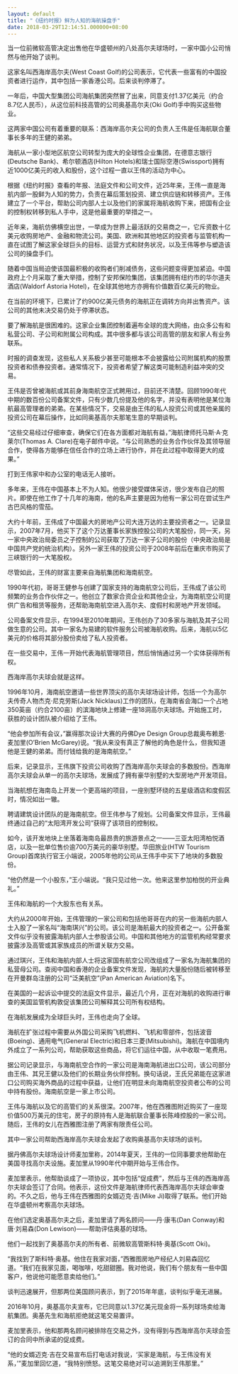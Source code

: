 ```yaml
---
layout: default
title: "《纽约时报》鲜为人知的海航操盘手"
date: 2018-03-29T12:14:51.000000+08:00
---
```


当一位前微软高管决定出售他在华盛顿州的八处高尔夫球场时，一家中国小公司悄然与他开始了谈判。

这家名叫西海岸高尔夫(West Coast Golf)的公司表示，它代表一些富有的中国投资者进行运作，其中包括一家香港公司。后来谈判停滞了。

一年后，中国大型集团公司海航集团突然冒了出来，同意支付1.37亿美元（约合8.7亿人民币），从这位前科技高管的公司奥基高尔夫(Oki Golf)手中购买这些物业。

这两家中国公司有着重要的联系：西海岸高尔夫公司的负责人王伟是任海航联合董事长多年的王健的弟弟。

海航从一家小型地区航空公司转型为庞大的全球性企业集团，在德意志银行(Deutsche Bank)、希尔顿酒店(Hilton Hotels)和瑞士国际空港(Swissport)拥有近1000亿美元的收入和股份，这个过程一直以王伟的活动为中心。

根据《纽约时报》查看的年报、法庭文件和公司文件，近25年来，王伟一直是海航内部一股鲜为人知的势力，负责在幕后策划投资、建立供应链和转移资产。王伟建立了一个平台，帮助公司内部人士以及他们的家属将海航收购下来，把国有企业的控制权转移到私人手中，这是他最重要的举措之一。

近年来，海航仿佛横空出世，一举成为世界上最活跃的交易商之一，它斥资数十亿美元收购房地产、金融和物流公司。美国、欧洲和其他地区的投资者与监管机构一直在试图了解这家全球巨头的目标、运营方式和财务状况，以及王伟等参与塑造该公司的操盘手们。

随着中国当局迫使该国最积极的收购者们削减债务，这些问题变得更加紧迫。中国政府上个月采取了重大举措，控制了安邦保险集团，该集团拥有纽约市的华尔道夫酒店(Waldorf Astoria Hotel)，在全球其他地方亦拥有价值数百亿美元的物业。

在当前的环境下，已累计了约900亿美元债务的海航正在调转方向并出售资产。该公司的其他未决交易仍处于停滞状态。

要了解海航是很困难的。这家企业集团控制着遍布全球的庞大网络，由众多公有和私营公司、子公司和附属公司构成。其中很多都与该公司高管的朋友和家人有业务联系。

时报的调查发现，这些私人关系极少甚至可能根本不会披露给公司附属机构的股票投资者和债券投资者。通常情况下，投资者希望了解这类可能制造利益冲突的交易。

王伟是否曾被海航或其前身海南航空正式聘用过，目前还不清楚。回顾1990年代中期的数百份公司备案文件，只有少数几份提及他的名字，并没有表明他是某位海航最高管理者的弟弟。在某些情况下，交易是由王伟的私人投资公司或其他亲属的投资公司在幕后操作，比如同奥基高尔夫那笔生意的早期谈判。

“这些交易经过仔细审查，确保它们在各方面都对海航有益，”海航律师托马斯·A·克莱尔(Thomas A. Clare)在电子邮件中说。“与公司熟悉的业务合作伙伴及其领导层合作，使得各方能够在信任合作的立场上进行协作，并在此过程中取得更大的成果。”

打到王伟家中和办公室的电话无人接听。

多年来，王伟在中国基本上不为人知。他很少接受媒体采访，很少发布自己的照片。即使在他工作了十几年的海南，他的名声主要是因为他有一家公司在尝试生产古巴风格的雪茄。

大约十年前，王伟成了中国最大的房地产公司大连万达的主要投资者之一。记录显示，2007年7月，他买下了这个万达董事长家族控股公司的大笔股份，同一天，另一家中央政治局委员之子控制的公司获取了万达一家子公司的股份（中央政治局是中国共产党的统治机构）。另外一家王伟的投资公司于2008年前后在重庆市购买了三峡银行的一大笔股权。

尽管如此，王伟的财富主要来自海航集团和海南航空。

1990年代初，哥哥王健参与创建了国家支持的海南航空公司后，王伟成了该公司频繁的业务合作伙伴之一。他创立了数家合资企业和其他企业，为海南航空公司提供广告和租赁等服务，还帮助海南航空进入高尔夫、度假村和房地产开发领域。

公司备案文件显示，在1994至2010年期间，王伟创办了30多家与海航及其子公司做生意的公司。其中一家名为易建的软件服务公司被海航收购。后来，海航以5亿美元的价格将其部分股份卖给了私人投资者。

在一些交易中，王伟一开始代表海航管理项目，然后悄悄通过另一个实体获得所有权。

西海岸高尔夫球会就是这样。

1996年10月，海南航空邀请一些世界顶尖的高尔夫球场设计师，包括一个为高尔夫传奇人物杰克·尼克劳斯(Jack Nicklaus)工作的团队，在海南省会海口一个占地350英亩（约合2100亩）的滨海地块上修建一座18洞高尔夫球场。开始施工时，获胜的设计团队被介绍给了王伟。

“他会参加所有会议，”赢得那次设计大赛的丹佛Dye Design Group总裁奥布赖恩·麦加里(O’Brien McGarey)说。“我从来没有真正了解他的角色是什么，但我知道他是王健的弟弟。而付钱给我的是海南航空。” 

后来，记录显示，王伟旗下投资公司收购了西海岸高尔夫球会的多数股份。西海岸高尔夫球会从单一的高尔夫球场，发展成了拥有豪华别墅的大型房地产开发项目。

当海航想在海南岛上开发一个更高端的项目，一座别墅环绕的五星级酒店和度假区时，情况如出一辙。

聘请建筑设计团队的是海南航空。但王伟参与了规划。公司备案文件显示，王伟最终通过自己的“太阳湾开发公司”获得了该项目的控制权。

如今，该开发地块上坐落着海南岛最昂贵的旅游景点之一——三亚太阳湾柏悦酒店，以及一批单位售价逾700万美元的豪华别墅。华田旅业(HTW Tourism Group)首席执行官王小端说，2005年他的公司从王伟手中买下了地块的多数股份。

“他仍然是一个小股东，”王小端说。“我只见过他一次。他来这里参加柏悦的开业典礼。”

王伟和海航的一个大股东也有关系。

大约从2000年开始，王伟管理的一家公司和包括他哥哥在内的另一些海航内部人士入股了一家名叫“海南琪兴”的公司。该公司是海航最大的投资者之一。公开备案文件似乎没有披露海航内部人士参股该公司。中国和其他地方的监管机构经常要求披露涉及高管或其家族成员的所谓关联方交易。

通过琪兴，王伟和海航内部人士将这家国有航空公司改组成了一家名为海航集团的私营母公司。查阅中国和香港的企业备案文件发现，海航的大量股份随后被转移至在开曼群岛注册的公司“泛美航空”(Pan American Aviation)名下。

在美国的一起诉讼中提交的法庭文件显示，最近几个月，正在对海航的收购进行审查的美国监管机构敦促该集团公司解释其公司所有权结构。

在海航发展成为全球巨头时，王伟也走向了全球。

海航在扩张过程中需要从外国公司采购飞机燃料、飞机和零部件，包括波音(Boeing)、通用电气(General Electric)和日本三菱(Mitsubishi)。海航在中国境内外成立了一系列公司，帮助获取这些商品，将它们运往中国，从中收取一笔费用。

据公司记录显示，与海南航空合作的一家公司是海南海航进出口公司，该公司部分由王伟、其兄王健以及他们的长期业务伙伴控制。换句话说，王氏兄弟能在这家进口公司购买海外商品的过程中获益，让他们在明显未向海南航空投资者公布的公司中持有股份。海南航空是一家上市公司。

王伟与海航以及它的高管们的关系很深。2007年，他在西雅图附近购买了一座现价值500万美元的住宅，房子的原持有人是海航联合董事长陈峰控股的一家公司。随后，王伟的女儿在西雅图注册了两家有限责任公司。

其中一家公司帮助西海岸高尔夫球会发起了收购奥基高尔夫球场的谈判。

据丹佛高尔夫球场设计师麦加里称，2014年夏天，王伟的一位同事要求他帮助在美国寻找高尔夫设施。麦加里从1990年代中期开始与王伟合作。

麦加里表示，他帮助谈成了一项协议，其中包括“促成费”，然后与王伟的西海岸高尔夫球会签订了合同。他表示，这份文件是海航律师代表西海岸高尔夫球会审查的。不久之后，他与王伟在西雅图的女婿迈克·吉(Mike Ji)取得了联系。他们开始在华盛顿州考察高尔夫球场。

在他们选定奥基高尔夫之后，麦加里请了两名顾问——丹·康韦(Dan Conway)和唐·刘易森(Don Lewison)——帮助评估奥基的球场。

他们一起找到了奥基高尔夫的所有者、前微软高管斯科特·奥基(Scott Oki)。

“我找到了斯科特·奥基。他住在我家对面，”西雅图房地产经纪人刘易森回忆道。“我们在我家见面，喝咖啡，吃甜甜圈。我对他说，我们有个朋友有一些中国客户，他说他可能愿意卖给他们。”

谈判迅速展开，但那两位美国顾问表示，到了2015年年底，谈判似乎毫无进展。

2016年10月，奥基高尔夫宣布，它已同意以1.37亿美元现金将一系列球场卖给海航集团。奥基先生和海航拒绝就这笔交易置评。

麦加里表示，他和那两名顾问被排除在交易之外，没有得到与西海岸高尔夫球会签订的合同中所承诺的促成费。

“他的女婿迈克·吉在交易宣布后打电话对我说，‘买家是海航，与王伟没有关系，’”麦加里回忆道，“我特别愤怒。这笔交易绝对可以追溯到王伟那里。”


